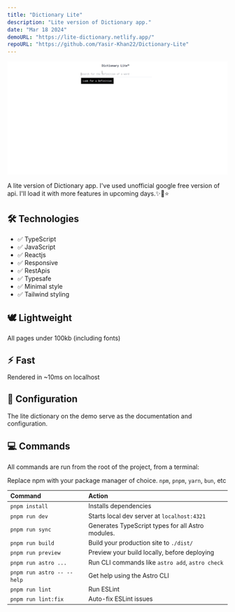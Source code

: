 ```yaml
---
title: "Dictionary Lite"
description: "Lite version of Dictionary app."
date: "Mar 18 2024"
demoURL: "https://lite-dictionary.netlify.app/"
repoURL: "https://github.com/Yasir-Khan22/Dictionary-Lite"
---
```


<!-- insert project image  -->

![dictionary-lite](/dictionary-project.webp)

A lite version of Dictionary app. I've used unofficial google free version of api. I'll load it with more features in upcoming days.✨🎉⭐

## 🛠️ Technologies

- ✅ TypeScript
- ✅ JavaScript
- ✅ Reactjs
- ✅ Responsive
- ✅ RestApis
- ✅ Typesafe
- ✅ Minimal style
- ✅ Tailwind styling

## 🕊️ Lightweight

All pages under 100kb (including fonts)

## ⚡︎ Fast

Rendered in ~10ms on localhost

## 📄 Configuration

The lite dictionary on the demo serve as the documentation and configuration.

## 💻 Commands

All commands are run from the root of the project, from a terminal:

Replace npm with your package manager of choice. `npm`, `pnpm`, `yarn`, `bun`, etc

| Command                    | Action                                            |
| :------------------------- | :------------------------------------------------ |
| `pnpm install`             | Installs dependencies                             |
| `pnpm run dev`             | Starts local dev server at `localhost:4321`       |
| `pnpm run sync`            | Generates TypeScript types for all Astro modules. |
| `pnpm run build`           | Build your production site to `./dist/`           |
| `pnpm run preview`         | Preview your build locally, before deploying      |
| `pnpm run astro ...`       | Run CLI commands like `astro add`, `astro check`  |
| `pnpm run astro -- --help` | Get help using the Astro CLI                      |
| `pnpm run lint`            | Run ESLint                                        |
| `pnpm run lint:fix`        | Auto-fix ESLint issues                            |
